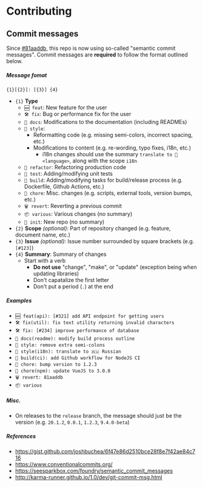 # Contributing

## Commit messages

Since [#81aaddb](https://github.com/electricduck/fetlads/commit/81aaddbde518455fdda457715cfe4b46c95cf4c9), this repo is now using so-called "semantic commit messages". Commit messages are **required** to follow the format outlined below.

##### Message fomat

`{1}[{2}]: [{3}] {4}`

 * `{1}` **Type**
    * `🆕 feat`: New feature for the user
    * `🛠 fix`: Bug or performance fix for the user
    * `📖 docs`: Modifications to the documentation (including READMEs)
    * `🎨 style`:
        * Reformatting code (e.g. missing semi-colors, incorrect spacing, etc.)
        * Modifications to content (e.g. re-wording, typo fixes, i18n, etc.)
            * i18n changes should use the summary `translate to 🏴 <language>`, along with the scope `i18n`
    * `🧹 refactor`: Refactoring production code
    * `🧪 test`: Adding/modifying unit tests
    * `🧱 build`: Adding/modifying tasks for build/release process (e.g. Dockerfile, Github Actions, etc.)
    * `📝 chore`: Misc. changes (e.g. scripts, external tools, version bumps, etc.)
    * `🗑 revert`: Reverting a previous commit
    * `📦 various`: Various changes (no summary)
    * `👋 init`: New repo (no summary)
 * `{2}` **Scope** _(optional)_: Part of repository changed (e.g. feature, document name, etc.)
 * `{3}` **Issue** _(optional)_: Issue number surrounded by square brackets (e.g. `[#123]`)
 * `{4}` **Summary**: Summary of changes
    * Start with a verb
        * **Do not use** "change", "make", or "update" (exception being when updating libraries)
        * Don't capatalize the first letter
        * Don't put a period (`.`) at the end

##### Examples

  * `🆕 feat(api): [#321] add API endpoint for getting users`
  * `🛠 fix(util): fix text utility returning invalid characters`
  * `🛠 fix: [#234] improve performance of database`
  * `📖 docs(readme): modify build process outline`
  * `🎨 style: remove extra semi-colons`
  * `🎨 style(i18n): translate to 🇷🇺 Russian`
  * `🧱 build(ci): add Github workflow for NodeJS CI`
  * `📝 chore: bump version to 1.2.3`
  * `📝 chore(npm): update VueJS to 3.0.0`
  * `🗑 revert: 81aaddb`
  * `📦 various`
  
##### Misc.

  * On releases to the `release` branch, the message should just be the version (e.g. `20.1.2`, `0.0.1`, `1.2.3`, `9.4.0-beta`)
  
##### References

  * https://gist.github.com/joshbuchea/6f47e86d2510bce28f8e7f42ae84c716
  * https://www.conventionalcommits.org/
  * https://seesparkbox.com/foundry/semantic_commit_messages
  *  http://karma-runner.github.io/1.0/dev/git-commit-msg.html
